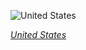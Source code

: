 
![United States](https://www.gstatic.com/prettyearth/assets/full/1164.jpg)

*[United States](https://www.google.com/maps/@31.955658,-103.975983,13z/data=!3m1!1e3)*
